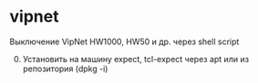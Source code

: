 # vipnet
Выключение VipNet HW1000, HW50 и др. через shell script

0. Установить на машину expect, tcl-expect через apt или из репозитория (dpkg -i)
